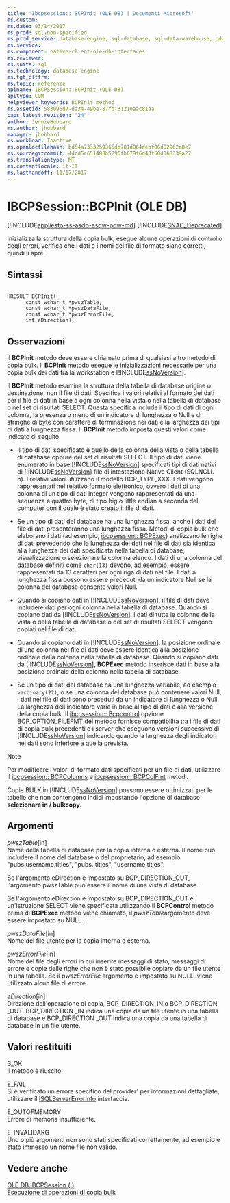 ```yaml
---
title: 'Ibcpsession:: BCPInit (OLE DB) | Documenti Microsoft'
ms.custom: 
ms.date: 03/14/2017
ms.prod: sql-non-specified
ms.prod_service: database-engine, sql-database, sql-data-warehouse, pdw
ms.service: 
ms.component: native-client-ole-db-interfaces
ms.reviewer: 
ms.suite: sql
ms.technology: database-engine
ms.tgt_pltfrm: 
ms.topic: reference
apiname: IBCPSession::BCPInit (OLE DB)
apitype: COM
helpviewer_keywords: BCPInit method
ms.assetid: 583096d7-da34-49be-87fd-31210aac81aa
caps.latest.revision: "24"
author: JennieHubbard
ms.author: jhubbard
manager: jhubbard
ms.workload: Inactive
ms.openlocfilehash: bd54a7333259365db701d064debf06d02962c8e7
ms.sourcegitcommit: 44cd5c651488b5296fb679f6d43f50d068339a27
ms.translationtype: MT
ms.contentlocale: it-IT
ms.lasthandoff: 11/17/2017
---
```

# <a name="ibcpsessionbcpinit-ole-db"></a>IBCPSession::BCPInit (OLE DB)
[!INCLUDE[appliesto-ss-asdb-asdw-pdw-md](../../includes/appliesto-ss-asdb-asdw-pdw-md.md)]
[!INCLUDE[SNAC_Deprecated](../../includes/snac-deprecated.md)]

  Inizializza la struttura della copia bulk, esegue alcune operazioni di controllo degli errori, verifica che i dati e i nomi dei file di formato siano corretti, quindi li apre.  
  
## <a name="syntax"></a>Sintassi  
  
```  
  
HRESULT BCPInit(   
      const wchar_t *pwszTable,  
      const wchar_t *pwszDataFile,  
      const wchar_t *pwszErrorFile,  
      int eDirection);  
```  
  
## <a name="remarks"></a>Osservazioni  
 Il **BCPInit** metodo deve essere chiamato prima di qualsiasi altro metodo di copia bulk. Il **BCPInit** metodo esegue le inizializzazioni necessarie per una copia bulk dei dati tra la workstation e [!INCLUDE[ssNoVersion](../../includes/ssnoversion-md.md)].  
  
 Il **BCPInit** metodo esamina la struttura della tabella di database origine o destinazione, non il file di dati. Specifica i valori relativi al formato dei dati per il file di dati in base a ogni colonna nella vista o nella tabella di database o nel set di risultati SELECT. Questa specifica include il tipo di dati di ogni colonna, la presenza o meno di un indicatore di lunghezza o Null e di stringhe di byte con carattere di terminazione nei dati e la larghezza dei tipi di dati a lunghezza fissa. Il **BCPInit** metodo imposta questi valori come indicato di seguito:  
  
-   Il tipo di dati specificato è quello della colonna della vista o della tabella di database oppure del set di risultati SELECT. Il tipo di dati viene enumerato in base [!INCLUDE[ssNoVersion](../../includes/ssnoversion-md.md)] specificati tipi di dati nativi di [!INCLUDE[ssNoVersion](../../includes/ssnoversion-md.md)] file di intestazione Native Client (SQLNCLI. h). I relativi valori utilizzano il modello BCP_TYPE_XXX. I dati vengono rappresentati nel relativo formato elettronico, ovvero i dati di una colonna di un tipo di dati integer vengono rappresentati da una sequenza a quattro byte, di tipo big o little endian a seconda del computer con il quale è stato creato il file di dati.  
  
-   Se un tipo di dati del database ha una lunghezza fissa, anche i dati del file di dati presenteranno una lunghezza fissa. Metodi di copia bulk che elaborano i dati (ad esempio, [ibcpsession:: BCPExec](../../relational-databases/native-client-ole-db-interfaces/ibcpsession-bcpexec-ole-db.md)) analizzano le righe di dati prevedendo che la lunghezza dei dati nel file di dati sia identica alla lunghezza dei dati specificata nella tabella di database, visualizzazione o selezionare la colonna elenco. I dati di una colonna del database definiti come `char(13)` devono, ad esempio, essere rappresentati da 13 caratteri per ogni riga di dati nel file. I dati a lunghezza fissa possono essere preceduti da un indicatore Null se la colonna del database consente valori Null.  
  
-   Quando si copiano dati in [!INCLUDE[ssNoVersion](../../includes/ssnoversion-md.md)], il file di dati deve includere dati per ogni colonna nella tabella di database. Quando si copiano dati da [!INCLUDE[ssNoVersion](../../includes/ssnoversion-md.md)], i dati di tutte le colonne della vista o della tabella di database o del set di risultati SELECT vengono copiati nel file di dati.  
  
-   Quando si copiano dati in [!INCLUDE[ssNoVersion](../../includes/ssnoversion-md.md)], la posizione ordinale di una colonna nel file di dati deve essere identica alla posizione ordinale della colonna nella tabella di database. Quando si copiano dati da [!INCLUDE[ssNoVersion](../../includes/ssnoversion-md.md)], **BCPExec** metodo inserisce dati in base alla posizione ordinale della colonna nella tabella di database.  
  
-   Se un tipo di dati del database ha una lunghezza variabile, ad esempio `varbinary(22)`, o se una colonna del database può contenere valori Null, i dati nel file di dati sono preceduti da un indicatore di lunghezza o Null. La larghezza dell'indicatore varia in base al tipo di dati e alla versione della copia bulk. Il [ibcpsession:: Bcpcontrol](../../relational-databases/native-client-ole-db-interfaces/ibcpsession-bcpcontrol-ole-db.md) opzione BCP_OPTION_FILEFMT del metodo fornisce compatibilità tra i file di dati di copia bulk precedenti e i server che eseguono versioni successive di [!INCLUDE[ssNoVersion](../../includes/ssnoversion-md.md)] indicando quando la larghezza degli indicatori nel dati sono inferiore a quella prevista.  
  
> [!NOTE]  
>  Per modificare i valori di formato dati specificati per un file di dati, utilizzare il [ibcpsession:: BCPColumns](../../relational-databases/native-client-ole-db-interfaces/ibcpsession-bcpcolumns-ole-db.md) e [ibcpsession:: BCPColFmt](../../relational-databases/native-client-ole-db-interfaces/ibcpsession-bcpcolfmt-ole-db.md) metodi.  
  
 Copie BULK in [!INCLUDE[ssNoVersion](../../includes/ssnoversion-md.md)] possono essere ottimizzati per le tabelle che non contengono indici impostando l'opzione di database **selezionare in / bulkcopy**.  
  
## <a name="arguments"></a>Argomenti  
 *pwszTable*[in]  
 Nome della tabella di database per la copia interna o esterna. Il nome può includere il nome del database o del proprietario, ad esempio "pubs.username.titles", "pubs..titles", "username.titles".  
  
 Se l'argomento eDirection è impostato su BCP_DIRECTION_OUT, l'argomento pwszTable può essere il nome di una vista di database.  
  
 Se l'argomento eDirection è impostato su BCP_DIRECTION_OUT e un'istruzione SELECT viene specificata utilizzando il **BCPControl** metodo prima di **BCPExec** metodo viene chiamato, il *pwszTable*argomento deve essere impostato su NULL.  
  
 *pwszDataFile*[in]  
 Nome del file utente per la copia interna o esterna.  
  
 *pwszErrorFile*[in]  
 Nome del file degli errori in cui inserire messaggi di stato, messaggi di errore e copie delle righe che non è stato possibile copiare da un file utente in una tabella. Se il *pwszErrorFile* argomento è impostato su NULL, viene utilizzato alcun file di errore.  
  
 *eDirection*[in]  
 Direzione dell'operazione di copia, BCP_DIRECTION_IN o BCP_DIRECTION _OUT. BCP_DIRECTION _IN indica una copia da un file utente in una tabella di database e BCP_DIRECTION _OUT indica una copia da una tabella di database in un file utente.  
  
## <a name="return-code-values"></a>Valori restituiti  
 S_OK  
 Il metodo è riuscito.  
  
 E_FAIL  
 Si è verificato un errore specifico del provider' per informazioni dettagliate, utilizzare il [ISQLServerErrorInfo](http://msdn.microsoft.com/library/a8323b5c-686a-4235-a8d2-bda43617b3a1) interfaccia.  
  
 E_OUTOFMEMORY  
 Errore di memoria insufficiente.  
  
 E_INVALIDARG  
 Uno o più argomenti non sono stati specificati correttamente, ad esempio è stato immesso un nome file non valido.  
  
## <a name="see-also"></a>Vedere anche  
 [OLE DB IBCPSession &#40; &#41;](../../relational-databases/native-client-ole-db-interfaces/ibcpsession-ole-db.md)   
 [Esecuzione di operazioni di copia bulk](../../relational-databases/native-client/features/performing-bulk-copy-operations.md)  
  
  
